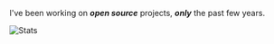 <!---
>A ranking of ***S*** equates to the top ***25%*** of ***all*** Github contributors.

>The reader, of course, should take ***all*** Github rankings with a healthy grain of salt. ;)
-->

I've been working on ***open source*** projects, ***only*** the past few years.

![Stats](https://github-readme-stats.vercel.app/api?username=objektwerks&show_icons=true&hide_border=true)
